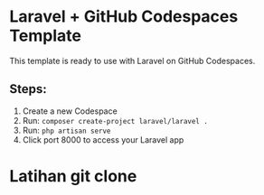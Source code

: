 # Laravel + GitHub Codespaces Template

This template is ready to use with Laravel on GitHub Codespaces.

## Steps:
1. Create a new Codespace
2. Run: `composer create-project laravel/laravel .`
3. Run: `php artisan serve`
4. Click port 8000 to access your Laravel app

# Latihan git clone
